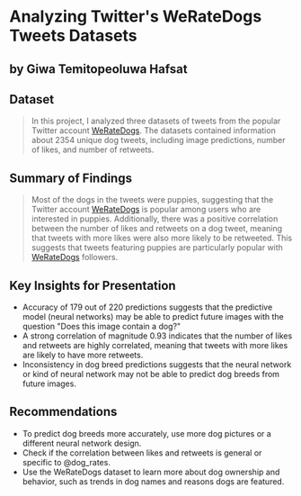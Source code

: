 # Analyzing Twitter's WeRateDogs Tweets Datasets
## by Giwa Temitopeoluwa Hafsat


## Dataset

> In this project, I analyzed three datasets of tweets from the popular Twitter account [WeRateDogs](https://twitter.com/dog_rates?ref_src=twsrc%5Egoogle%7Ctwcamp%5Eserp%7Ctwgr%5Eauthor). The datasets contained information about 2354 unique dog tweets, including image predictions, number of likes, and number of retweets.

## Summary of Findings

> Most of the dogs in the tweets were puppies, suggesting that the Twitter account [WeRateDogs](https://twitter.com/dog_rates?ref_src=twsrc%5Egoogle%7Ctwcamp%5Eserp%7Ctwgr%5Eauthor) is popular among users who are interested in puppies. Additionally, there was a positive correlation between the number of likes and retweets on a dog tweet, meaning that tweets with more likes were also more likely to be retweeted. This suggests that tweets featuring puppies are particularly popular with [WeRateDogs](https://twitter.com/dog_rates?ref_src=twsrc%5Egoogle%7Ctwcamp%5Eserp%7Ctwgr%5Eauthor) followers.


## Key Insights for Presentation

> 
* Accuracy of 179 out of 220 predictions suggests that the predictive model (neural networks) may be able to predict future images with the question "Does this image contain a dog?"
* A strong correlation of magnitude 0.93 indicates that the number of likes and retweets are highly correlated, meaning that tweets with more likes are likely to have more retweets.
* Inconsistency in dog breed predictions suggests that the neural network or kind of neural network may not be able to predict dog breeds from future images.

## Recommendations
* To predict dog breeds more accurately, use more dog pictures or a different neural network design.
* Check if the correlation between likes and retweets is general or specific to @dog_rates.
* Use the WeRateDogs dataset to learn more about dog ownership and behavior, such as trends in dog names and reasons dogs are featured.
